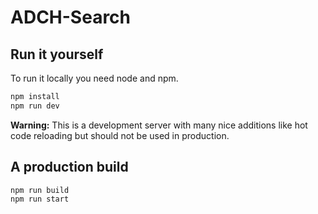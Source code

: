 # ADCH-Search

## Run it yourself

To run it locally you need node and npm. 

```bash
npm install
npm run dev
```

**Warning:** This is a development server with many nice additions like hot code reloading but should not be used in production.

## A production build

```
npm run build
npm run start
```